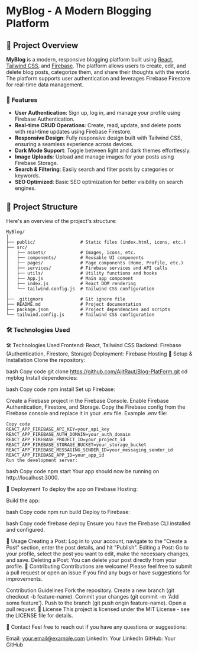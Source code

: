 # MyBlog - A Modern Blogging Platform

## 🚀 Project Overview

**MyBlog** is a modern, responsive blogging platform built using [React](https://reactjs.org/), [Tailwind CSS](https://tailwindcss.com/), and [Firebase](https://firebase.google.com/). The platform allows users to create, edit, and delete blog posts, categorize them, and share their thoughts with the world. The platform supports user authentication and leverages Firebase Firestore for real-time data management.

### 🌟 Features

- **User Authentication**: Sign up, log in, and manage your profile using Firebase Authentication.
- **Real-time CRUD Operations**: Create, read, update, and delete posts with real-time updates using Firebase Firestore.
- **Responsive Design**: Fully responsive design built with Tailwind CSS, ensuring a seamless experience across devices.
- **Dark Mode Support**: Toggle between light and dark themes effortlessly.
- **Image Uploads**: Upload and manage images for your posts using Firebase Storage.
- **Search & Filtering**: Easily search and filter posts by categories or keywords.
- **SEO Optimized**: Basic SEO optimization for better visibility on search engines.
  
## 📂 Project Structure

Here's an overview of the project's structure:

```plaintex
MyBlog/
│
├── public/                 # Static files (index.html, icons, etc.)
├── src/
│   ├── assets/             # Images, icons, etc.
│   ├── components/         # Reusable UI components
│   ├── pages/              # Page components (Home, Profile, etc.)
│   ├── services/           # Firebase services and API calls
│   ├── utils/              # Utility functions and hooks
│   ├── App.js              # Main app component
│   ├── index.js            # React DOM rendering
│   └── tailwind.config.js  # Tailwind CSS configuration
│
├── .gitignore              # Git ignore file
├── README.md               # Project documentation
├── package.json            # Project dependencies and scripts
└── tailwind.config.js      # Tailwind CSS configuration
```

### 🛠️ Technologies Used




🛠️ Technologies Used
Frontend: React, Tailwind CSS
Backend: Firebase (Authentication, Firestore, Storage)
Deployment: Firebase Hosting
🔧 Setup & Installation
Clone the repository:

bash
Copy code
git clone https://github.com/AjitRaut/Blog-PlatForm.git
cd myblog
Install dependencies:

bash
Copy code
npm install
Set up Firebase:

Create a Firebase project in the Firebase Console.
Enable Firebase Authentication, Firestore, and Storage.
Copy the Firebase config from the Firebase console and replace it in your .env file.
Example .env file:

```plaintext
Copy code
REACT_APP_FIREBASE_API_KEY=your_api_key
REACT_APP_FIREBASE_AUTH_DOMAIN=your_auth_domain
REACT_APP_FIREBASE_PROJECT_ID=your_project_id
REACT_APP_FIREBASE_STORAGE_BUCKET=your_storage_bucket
REACT_APP_FIREBASE_MESSAGING_SENDER_ID=your_messaging_sender_id
REACT_APP_FIREBASE_APP_ID=your_app_id
Run the development server:
```

bash
Copy code
npm start
Your app should now be running on http://localhost:3000.

🚀 Deployment
To deploy the app on Firebase Hosting:

Build the app:

bash
Copy code
npm run build
Deploy to Firebase:

bash
Copy code
firebase deploy
Ensure you have the Firebase CLI installed and configured.

📖 Usage
Creating a Post: Log in to your account, navigate to the "Create a Post" section, enter the post details, and hit "Publish".
Editing a Post: Go to your profile, select the post you want to edit, make the necessary changes, and save.
Deleting a Post: You can delete your post directly from your profile.
🤝 Contributing
Contributions are welcome! Please feel free to submit a pull request or open an issue if you find any bugs or have suggestions for improvements.

Contribution Guidelines
Fork the repository.
Create a new branch (git checkout -b feature-name).
Commit your changes (git commit -m 'Add some feature').
Push to the branch (git push origin feature-name).
Open a pull request.
📄 License
This project is licensed under the MIT License - see the LICENSE file for details.

📧 Contact
Feel free to reach out if you have any questions or suggestions:

Email: your.email@example.com
LinkedIn: Your LinkedIn
GitHub: Your GitHub
